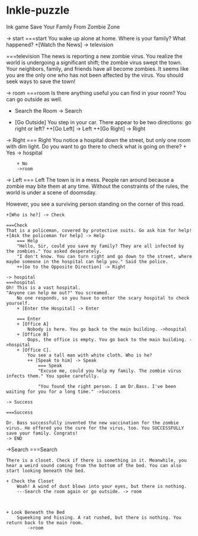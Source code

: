 # Inkle-puzzle
Ink game
Save Your Family From Zombie Zone

-> start
===start
You wake up alone at home. Where is your family? What happened?
+[Watch the News] -> television

===television
The news is reporting a new zombie virus. You realize the world is undergoing a significant shift; the zombie virus swept the town. Your neighbors, family, and friends have all become zombies. It seems like you are the only one who has not been affected by the virus. You should seek ways to save the town!

-> room
===room
Is there anything useful you can find in your room? You can go outside as well.

+ Search the Room
   -> Search


+ [Go Outside]
You step in your car. There appear to be two directions: go right or left?
    ++[Go Left] -> Left
    ++[Go Right] -> Right
 
 -> Right
 === Right
     You notice a hospital down the street, but only one room with dim light. Do you want to go there to check what is going on there?
        + Yes 
            -> hospital

        + No
        ->room

-> Left
 === Left
    The town is in a mess. People ran around because a zombie may bite them at any time. Without the constraints of the rules, the world is under a scene of doomsday. 
   
   However, you see a surviving person standing on the corner of this road. 
    
    +[Who is he?] -> Check
    
    ===Check
    That is a policeman, covered by protective suits. Go ask him for help!
    +[Ask the policeman for help] -> Help
        === Help
        "Hello, Sir, could you save my family? They are all infected by the zombies." You asked desperately.
        "I don't know. You can turn right and go down to the street, where maybe someone in the hospital can help you." Said the police. 
        ++[Go to the Opposite Direction] -> Right
        
    -> hospital
    ===hospital
    Oh! This is a vast hospital. 
    "Anyone can help me out?" You screamed.
        No one responds, so you have to enter the scary hospital to check yourself.
        + [Enter the Hospital] -> Enter
        
        === Enter  
        + [Office A]
            Nobody is here. You go back to the main building. ->hospital
        + [Office B]
            Oops, the office is empty. You go back to the main building. ->hospital
        + [Office C]. 
            You see a tall man with white cloth. Who is he? 
            ++ [Speak to him] -> Speak
                === Speak
                "Excuse me, could you help my family. The zombie virus infects them." You spoke carefully.
                
                "You found the right person. I am Dr.Bass. I've been waiting for you for a long time." ->Success 

    -> Success

    ===Success

    Dr. Bass successfully invented the new vaccination for the zombie virus. He offered you the cure for the virus, too. You SUCCESSFULLY save your family. Congrats!
    -> END

 ->Search
 ===Search

    There is a closet. Check if there is something in it. Meanwhile, you hear a weird sound coming from the bottom of the bed. You can also start looking beneath the bed.
    
    + Check the Closet
        Woah! A wind of dust blows into your eyes, but there is nothing.
        ---Search the room again or go outside. -> room



    + Look Beneath the Bed
        Squeeking and hissing. A rat rushed, but there is nothing. You return back to the main room.
            ->room
